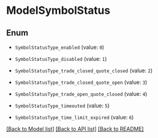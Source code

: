 # ModelSymbolStatus


## Enum

* `SymbolStatusType_enabled` (value: `0`)

* `SymbolStatusType_disabled` (value: `1`)

* `SymbolStatusType_trade_closed_quote_closed` (value: `2`)

* `SymbolStatusType_trade_closed_quote_open` (value: `3`)

* `SymbolStatusType_trade_open_quote_closed` (value: `4`)

* `SymbolStatusType_timeouted` (value: `5`)

* `SymbolStatusType_time_limit_expired` (value: `6`)

[[Back to Model list]](../README.md#documentation-for-models) [[Back to API list]](../README.md#documentation-for-api-endpoints) [[Back to README]](../README.md)


